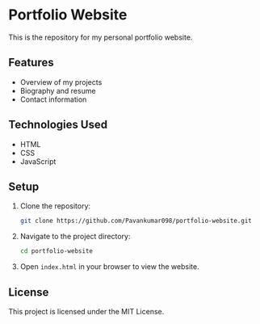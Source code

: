 # Portfolio Website

This is the repository for my personal portfolio website.

## Features

- Overview of my projects
- Biography and resume
- Contact information

## Technologies Used

- HTML
- CSS
- JavaScript

## Setup

1. Clone the repository:
    ```bash
    git clone https://github.com/Pavankumar098/portfolio-website.git
    ```
2. Navigate to the project directory:
    ```bash
    cd portfolio-website
    ```
3. Open `index.html` in your browser to view the website.

## License

This project is licensed under the MIT License.
